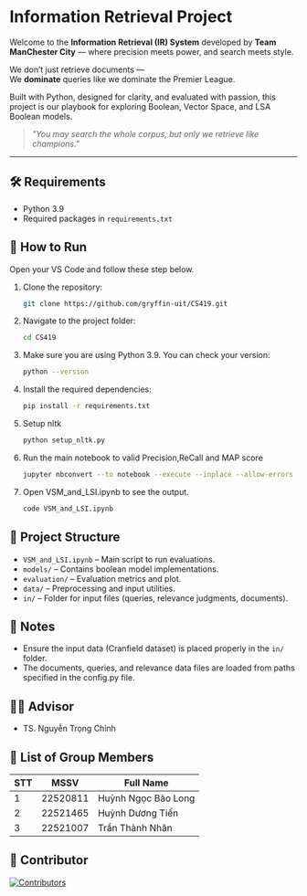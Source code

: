 # Information Retrieval Project


Welcome to the **Information Retrieval (IR) System** developed by **Team ManChester City** — where precision meets power, and search meets style.

We don’t just retrieve documents —  
We **dominate** queries like we dominate the Premier League.

Built with Python, designed for clarity, and evaluated with passion, this project is our playbook for exploring Boolean, Vector Space, and LSA Boolean models.

> *"You may search the whole corpus, but only we retrieve like champions."*

---


## 🛠 Requirements

- Python 3.9
- Required packages in `requirements.txt`

## 🚀 How to Run
Open your VS Code and follow these step below.

1. Clone the repository:

   ```bash
   git clone https://github.com/gryffin-uit/CS419.git

2. Navigate to the project folder:

    ```bash
    cd CS419

3. Make sure you are using Python 3.9. You can check your version:

    ```bash
    python --version

4. Install the required dependencies:

    ```bash
    pip install -r requirements.txt

5. Setup nltk

    ```bash
    python setup_nltk.py

6. Run the main notebook to valid Precision,ReCall and MAP score

    ```bash
    jupyter nbconvert --to notebook --execute --inplace --allow-errors VSM_and_LSI.ipynb

7. Open VSM_and_LSI.ipynb to see the output.
    ```bash
    code VSM_and_LSI.ipynb


## 📁 Project Structure

- `VSM_and_LSI.ipynb` – Main script to run evaluations.
- `models/` – Contains boolean model implementations.
- `evaluation/` – Evaluation metrics and plot.
- `data/` – Preprocessing and input utilities.
- `in/` – Folder for input files (queries, relevance judgments, documents).

## 📌 Notes

- Ensure the input data (Cranfield dataset) is placed properly in the `in/` folder.
- The documents, queries, and relevance data files are loaded from paths specified in the config.py file.
## 👨‍🏫 Advisor

- TS. Nguyễn Trọng Chỉnh

## 👥 List of Group Members

| STT | MSSV     | Full Name                |
|-----|----------|--------------------------|
| 1   | 22520811 | Huỳnh Ngọc Bảo Long      |
| 2   | 22521465 | Huỳnh Dương Tiến         |
| 3   | 22521007 | Trần Thành Nhân          |

## 👥 Contributor

[![Contributors](https://contrib.rocks/image?repo=gryffin-uit/CS419)](https://github.com/gryffin-uit/CS419/graphs/contributors)





